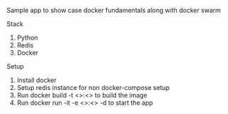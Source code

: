 Sample app to show case docker fundamentals along with docker swarm

Stack
1. Python
2. Redis
3. Docker

Setup
1. Install docker 
2. Setup redis instance for non docker-compose setup
3. Run docker build -t <<IMAGENAME>>:<<TAG>> to build the image
4. Run docker run -it -e  <<IMAGENAME>>:<<TAG>> -d to start the app

